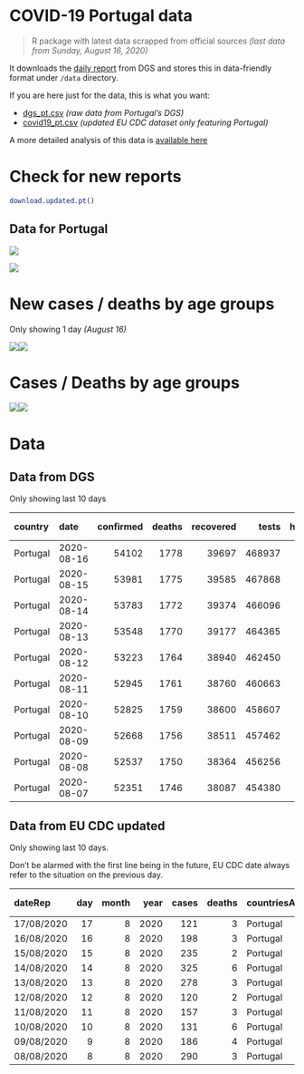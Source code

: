 COVID-19 Portugal data
================

> R package with latest data scrapped from official sources *(last data
> from Sunday, August 16, 2020)*

It downloads the [daily
report](https://covid19.min-saude.pt/relatorio-de-situacao/) from DGS
and stores this in data-friendly format under `/data` directory.

If you are here just for the data, this is what you want:

  - [dgs\_pt.csv](raw/master/data/dgs_pt.csv) *(raw data from Portugal’s
    DGS)*
  - [covid19\_pt.csv](raw/master/data/covid19_pt.csv) *(updated EU CDC
    dataset only featuring Portugal)*

A more detailed analysis of this data is [available
here](https://averissimo.github.io/covid19-analysis/portugal.html)

# Check for new reports

``` r
download.updated.pt()
```

## Data for Portugal

![](README_files/figure-gfm/unnamed-chunk-7-1.svg)<!-- -->

![](README_files/figure-gfm/unnamed-chunk-8-1.svg)<!-- -->

# New cases / deaths by age groups

Only showing 1 day *(August 16)*

![](README_files/figure-gfm/unnamed-chunk-10-1.svg)<!-- -->![](README_files/figure-gfm/unnamed-chunk-10-2.svg)<!-- -->

# Cases / Deaths by age groups

![](README_files/figure-gfm/unnamed-chunk-11-1.svg)<!-- -->![](README_files/figure-gfm/unnamed-chunk-11-2.svg)<!-- -->

# Data

## Data from DGS

Only showing last 10 days

| country  | date       | confirmed | deaths | recovered |  tests | hospitalized | in.icu | confirmed\_m\_00-09 | confirmed\_w\_00-09 | confirmed\_m\_10-19 | confirmed\_w\_10-19 | confirmed\_m\_20-29 | confirmed\_w\_20-29 | confirmed\_m\_30-39 | confirmed\_w\_30-39 | confirmed\_m\_40-49 | confirmed\_w\_40-49 | confirmed\_m\_50-59 | confirmed\_w\_50-59 | confirmed\_m\_60-69 | confirmed\_w\_60-69 | confirmed\_m\_70-79 | confirmed\_w\_70-79 | confirmed\_m\_80+ | confirmed\_w\_80+ | death\_m\_00-09 | death\_w\_00-09 | death\_m\_10-19 | death\_w\_10-19 | death\_m\_20-29 | death\_w\_20-29 | death\_m\_30-39 | death\_w\_30-39 | death\_m\_40-49 | death\_w\_40-49 | death\_m\_50-59 | death\_w\_50-59 | death\_m\_60-69 | death\_w\_60-69 | death\_m\_70-79 | death\_w\_70-79 | death\_m\_80+ | death\_w\_80+ |
| :------- | :--------- | --------: | -----: | --------: | -----: | -----------: | -----: | ------------------: | ------------------: | ------------------: | ------------------: | ------------------: | ------------------: | ------------------: | ------------------: | ------------------: | ------------------: | ------------------: | ------------------: | ------------------: | ------------------: | ------------------: | ------------------: | ----------------: | ----------------: | --------------: | --------------: | --------------: | --------------: | --------------: | --------------: | --------------: | --------------: | --------------: | --------------: | --------------: | --------------: | --------------: | --------------: | --------------: | --------------: | ------------: | ------------: |
| Portugal | 2020-08-16 |     54102 |   1778 |     39697 | 468937 |          325 |     39 |                1073 |                 932 |                1199 |                1357 |                3897 |                4467 |                4214 |                4640 |                4028 |                4904 |                3515 |                4601 |                2550 |                2842 |                1761 |                1972 |              1982 |              4092 |               0 |               0 |               0 |               0 |               1 |               1 |               1 |               3 |              11 |              10 |              40 |              17 |             110 |              49 |             212 |             135 |           520 |           668 |
| Portugal | 2020-08-15 |     53981 |   1775 |     39585 | 467868 |          320 |     37 |                1069 |                 929 |                1195 |                1354 |                3888 |                4457 |                4200 |                4632 |                4017 |                4897 |                3503 |                4594 |                2542 |                2836 |                1759 |                1966 |              1979 |              4088 |               0 |               0 |               0 |               0 |               1 |               1 |               1 |               3 |              10 |              10 |              40 |              17 |             109 |              49 |             212 |             135 |           519 |           668 |
| Portugal | 2020-08-14 |     53783 |   1772 |     39374 | 466096 |          348 |     41 |                1059 |                 927 |                1187 |                1346 |                3873 |                4434 |                4187 |                4616 |                3987 |                4878 |                3490 |                4583 |                2534 |                2830 |                1757 |                1961 |              1976 |              4083 |               0 |               0 |               0 |               0 |               1 |               1 |               1 |               3 |              10 |              10 |              40 |              17 |             109 |              49 |             212 |             135 |           518 |           666 |
| Portugal | 2020-08-13 |     53548 |   1770 |     39177 | 464365 |          358 |     39 |                1044 |                 917 |                1174 |                1341 |                3836 |                4404 |                4170 |                4590 |                3971 |                4860 |                3480 |                4572 |                2524 |                2824 |                1754 |                1958 |              1972 |              4081 |               0 |               0 |               0 |               0 |               1 |               1 |               1 |               3 |              10 |              10 |              40 |              17 |             109 |              48 |             212 |             135 |           517 |           666 |
| Portugal | 2020-08-12 |     53223 |   1764 |     38940 | 462450 |          367 |     40 |                1040 |                 915 |                1166 |                1326 |                3811 |                4377 |                4140 |                4570 |                3946 |                4839 |                3459 |                4545 |                2510 |                2808 |                1743 |                1946 |              1959 |              4047 |               0 |               0 |               0 |               0 |               1 |               1 |               1 |               3 |              10 |              10 |              40 |              17 |             109 |              48 |             211 |             134 |           515 |           664 |
| Portugal | 2020-08-11 |     52945 |   1761 |     38760 | 460663 |          365 |     35 |                1033 |                 906 |                1159 |                1315 |                3789 |                4343 |                4114 |                4546 |                3924 |                4824 |                3444 |                4527 |                2497 |                2796 |                1731 |                1941 |              1948 |              4029 |               0 |               0 |               0 |               0 |               1 |               1 |               1 |               3 |              10 |              10 |              40 |              17 |             109 |              48 |             211 |             134 |           515 |           661 |
| Portugal | 2020-08-10 |     52825 |   1759 |     38600 | 458607 |          374 |     29 |                1030 |                 904 |                1156 |                1313 |                3773 |                4335 |                4097 |                4534 |                3913 |                4818 |                3437 |                4524 |                2495 |                2790 |                1726 |                1941 |              1942 |              4019 |               0 |               0 |               0 |               0 |               1 |               1 |               1 |               3 |              10 |              10 |              40 |              17 |             109 |              48 |             211 |             134 |           513 |           661 |
| Portugal | 2020-08-09 |     52668 |   1756 |     38511 | 457462 |          366 |     33 |                1024 |                 898 |                1152 |                1309 |                3757 |                4316 |                4087 |                4521 |                3900 |                4800 |                3423 |                4514 |                2490 |                2782 |                1723 |                1938 |              1941 |              4015 |               0 |               0 |               0 |               0 |               1 |               1 |               1 |               3 |              10 |              10 |              40 |              17 |             108 |              48 |             211 |             134 |           511 |           661 |
| Portugal | 2020-08-08 |     52537 |   1750 |     38364 | 456256 |          357 |     33 |                1022 |                 895 |                1145 |                1306 |                3746 |                4303 |                4078 |                4509 |                3893 |                4786 |                3412 |                4502 |                2482 |                2778 |                1717 |                1929 |              1941 |              4015 |               0 |               0 |               0 |               0 |               1 |               1 |               1 |               3 |              10 |              10 |              40 |              17 |             108 |              48 |             209 |             134 |           508 |           660 |
| Portugal | 2020-08-07 |     52351 |   1746 |     38087 | 454380 |          356 |     36 |                1016 |                 885 |                1141 |                1289 |                3729 |                4290 |                4061 |                4499 |                3874 |                4772 |                3400 |                4495 |                2469 |                2767 |                1712 |                1926 |              1936 |              4012 |               0 |               0 |               0 |               0 |               1 |               1 |               1 |               3 |              10 |              10 |              40 |              17 |             107 |              48 |             208 |             133 |           507 |           660 |

## Data from EU CDC updated

Only showing last 10 days.

Don’t be alarmed with the first line being in the future, EU CDC date
always refer to the situation on the previous day.

| dateRep    | day | month | year | cases | deaths | countriesAndTerritories | geoId | countryterritoryCode | popData2019 | continentExp | Cumulative\_number\_for\_14\_days\_of\_COVID-19\_cases\_per\_100000 |
| :--------- | --: | ----: | ---: | ----: | -----: | :---------------------- | :---- | :------------------- | ----------: | :----------- | ------------------------------------------------------------------: |
| 17/08/2020 |  17 |     8 | 2020 |   121 |      3 | Portugal                | PT    | PRT                  |    10276617 | Europe       |                                                                  NA |
| 16/08/2020 |  16 |     8 | 2020 |   198 |      3 | Portugal                | PT    | PRT                  |    10276617 | Europe       |                                                            25.99104 |
| 15/08/2020 |  15 |     8 | 2020 |   235 |      2 | Portugal                | PT    | PRT                  |    10276617 | Europe       |                                                            26.38028 |
| 14/08/2020 |  14 |     8 | 2020 |   325 |      6 | Portugal                | PT    | PRT                  |    10276617 | Europe       |                                                            26.07862 |
| 13/08/2020 |  13 |     8 | 2020 |   278 |      3 | Portugal                | PT    | PRT                  |    10276617 | Europe       |                                                            25.39746 |
| 12/08/2020 |  12 |     8 | 2020 |   120 |      2 | Portugal                | PT    | PRT                  |    10276617 | Europe       |                                                            24.66765 |
| 11/08/2020 |  11 |     8 | 2020 |   157 |      3 | Portugal                | PT    | PRT                  |    10276617 | Europe       |                                                            24.58007 |
| 10/08/2020 |  10 |     8 | 2020 |   131 |      6 | Portugal                | PT    | PRT                  |    10276617 | Europe       |                                                            24.36600 |
| 09/08/2020 |   9 |     8 | 2020 |   186 |      4 | Portugal                | PT    | PRT                  |    10276617 | Europe       |                                                            25.12500 |
| 08/08/2020 |   8 |     8 | 2020 |   290 |      3 | Portugal                | PT    | PRT                  |    10276617 | Europe       |                                                            25.87427 |
